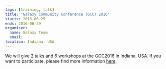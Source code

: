 ```yaml
---
tags: [training, talk]
title: "Galaxy Community Conference (GCC) 2016"
starts: 2016-06-25
ends: 2016-06-29
organiser:
  name: Galaxy Team
  email: 
location: Indiana, USA 
---
```


We will give 2 talks and 6 workshops at the GCC2016 in Indiana, USA. If you want to participate, please find more information [here](https://gcc2016.iu.edu/).